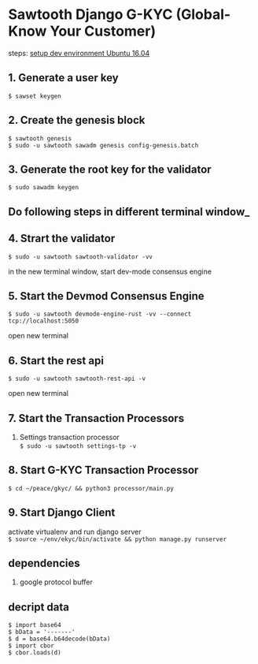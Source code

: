 # Sawtooth Django G-KYC (Global-Know Your Customer)

steps: [setup dev environment Ubuntu 16.04](https://sawtooth.hyperledger.org/docs/core/releases/latest/app_developers_guide/ubuntu.html)
## 1. Generate a user key
`$ sawset keygen`
## 2. Create the genesis block
`$ sawtooth genesis`  
`$ sudo -u sawtooth sawadm genesis config-genesis.batch`
## 3. Generate the root key for the validator
`$ sudo sawadm keygen`     

## Do following steps in different terminal window_ 
## 4. Strart the validator  
`$ sudo -u sawtooth sawtooth-validator -vv`  

in the new terminal window, start dev-mode consensus engine  
## 5. Start the Devmod Consensus Engine
`$ sudo -u sawtooth devmode-engine-rust -vv --connect tcp://localhost:5050`  

open new terminal
## 6. Start the rest api  
`$ sudo -u sawtooth sawtooth-rest-api -v`  

open new terminal  
## 7. Start the Transaction Processors
1. Settings transaction processor  
`$ sudo -u sawtooth settings-tp -v`  

## 8. Start G-KYC Transaction Processor  
`$ cd ~/peace/gkyc/ && python3 processor/main.py`  

## 9. Start Django Client
activate virtualenv and run django server   
`$ source ~/env/ekyc/bin/activate && python manage.py runserver`  


## dependencies
1. google protocol buffer

## decript data
`$ import base64`  
`$ bData = '-------'`  
`$ d = base64.b64decode(bData)`  
`$ import cbor`  
`$ cbor.loads(d)`
